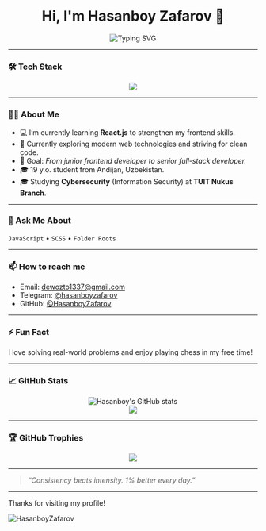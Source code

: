 <h1 align="center">Hi, I'm Hasanboy Zafarov 👋</h1>

<div align="center">
  <img src="https://readme-typing-svg.demolab.com?font=Fira+Code&duration=3000&pause=1000&center=true&vCenter=true&width=435&lines=Frontend+Developer;Chess+Lover+♟;React+Learner;Clean+Code+Advocate;Problem+Solver;Future+Full+Stack+Engineer" alt="Typing SVG" />
</div>



</div>

---

### 🛠 Tech Stack

<p>
<div align="center">
  <img src="https://skillicons.dev/icons?i=html,css,bootstrap,scss,js,react,git,bash,figma,&theme=light" />
</div>
</p>

---

### 👨‍💻 About Me

- 💻 I’m currently learning **React.js** to strengthen my frontend skills.
- 🧠 Currently exploring modern web technologies and striving for clean code.
- 🏁 Goal: *From junior frontend developer to senior full-stack developer.*
- 🎓 19 y.o. student from Andijan, Uzbekistan.
- 🎓 Studying **Cybersecurity** (Information Security) at **TUIT Nukus Branch**.

---

### 💬 Ask Me About

`JavaScript` • `SCSS` • `Folder Roots`

---

### 📫 How to reach me

- Email: [dewozto1337@gmail.com](mailto:dewozto1337@gmail.com)
- Telegram: [@hasanboyzafarov](https://t.me/hasanboyzafarov)
- GitHub: [@HasanboyZafarov](https://github.com/HasanboyZafarov)

---

### ⚡ Fun Fact
I love solving real-world problems and enjoy playing chess in my free time!

---

### 📈 GitHub Stats

<p align="center">
  <img src="https://github-readme-stats.vercel.app/api?username=HasanboyZafarov&show_icons=true&theme=radical" alt="Hasanboy's GitHub stats" />
  <br/>
  <img src="https://github-readme-stats.vercel.app/api/top-langs/?username=HasanboyZafarov&layout=compact&theme=radical" />
</p>

---

### 🏆 GitHub Trophies

<p align="center">
  <img src="https://github-profile-trophy.vercel.app/?username=HasanboyZafarov&theme=darkhub&no-frame=true&no-bg=true&margin-w=10" />
</p>

---

> _“Consistency beats intensity. 1% better every day.”_

---

Thanks for visiting my profile!

<p align="left"> <img src="https://komarev.com/ghpvc/?username=HasanboyZafarov&label=Profile%20views&color=0e75b6&style=flat" alt="HasanboyZafarov" /> </p>
